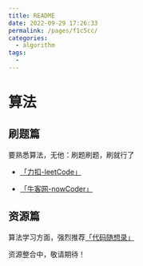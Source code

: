 ```yaml
---
title: README
date: 2022-09-29 17:26:33
permalink: /pages/f1c5cc/
categories:
  - algorithm
tags:
  - 
---
```

# 算法

## 刷题篇
要熟悉算法，无他：刷题刷题，刷就行了
- [「力扣-leetCode」](https://leetcode.cn/)

- [「牛客网-nowCoder」](https://www.nowcoder.com/landing)

## 资源篇
算法学习方面，强烈推荐[「代码随想录」](https://programmercarl.com/)



资源整合中，敬请期待！